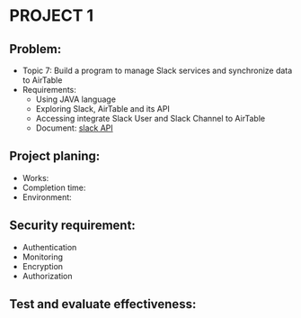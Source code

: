 # PROJECT 1
## Problem:
* Topic 7: Build a program to manage Slack services and synchronize data to AirTable
* Requirements:
	* Using JAVA language
	* Exploring Slack, AirTable and its API
	* Accessing integrate Slack User and Slack Channel to AirTable
	* Document: [slack API](https://api.slack.com/methods)


## Project planing:
* Works:
* Completion time:
* Environment:

## Security requirement:
* Authentication
* Monitoring
* Encryption
* Authorization

## Test and evaluate effectiveness:
